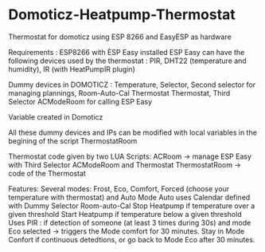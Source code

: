 # Domoticz-Heatpump-Thermostat
Thermostat for domoticz using ESP 8266 and EasyESP as hardware

Requirements : 
ESP8266 with ÈSP Easy installed
ESP Easy  can have the following devices used by the thermostat : PIR, DHT22 (temperature and humidity), IR (with HeatPumpIR plugin)

Dummy devices in DOMOTICZ :
Temperature,
Selector, 
Second selector for managing plannings, Room-Auto-Cal
Thermostat Thermostat, 
Third Selector ACModeRoom for calling ESP Easy

Variable created in Domoticz

All these dummy devices and IPs can be modified with local variables in the begining of the script ThermostatRoom

Thermostat code given by two LUA Scripts:
ACRoom -> manage ESP Easy with Third Selector ACModeRoom and Thermostat
ThermostatRoom -> code of the Thermostat

Features:
Several modes: Frost, Eco, Comfort, Forced (choose your temperature with thermostat) and Auto
Mode Auto uses Calendar defined with Dummy Selector Room-auto-Cal
Stop Heatpump if temperature over a given threshold
Start Heatpump if temperature below a given threshold
Uses PIR : if detection of someone (at least 3 times during 30s) and mode Eco selected -> triggers the Mode comfort for 30 minutes. Stay in Mode Confort if continuous detedtions, or go back to Mode Eco after 30 minutes.

